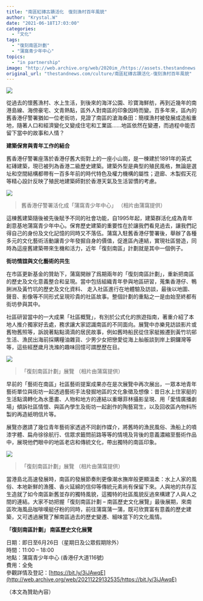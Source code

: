 ```yaml
---
title: "南區紅磚古蹟活化　復刻漁村百年風貌"
author: "Krystal.W"
date: "2021-06-18T17:03:00"
categories:
  - "文化"
tags:
  - "復刻南區計劃"
  - "蒲窩青少年中心"
topics:
  - "in partnership"
image: "http://web.archive.org/web/2020im_/https://assets.thestandnews.com/media/photos/20210618ai-09_l9pC9.png"
original_url: "thestandnews.com/culture/南區紅磚古蹟活化-復刻漁村百年風貌"
---
```

![](http://web.archive.org/web/2020im_/https://assets.thestandnews.com/media/photos/20210618ai-09_l9pC9.png)

從過去的懷舊漁村、水上生活，到後來的海洋公園、珍寶海鮮舫，再到近幾年的南港島線、海傍豪宅、文青熱點，區外人對南區的印象因時而變。百多年來，區內的舊香港仔警署猶如一位老街坊，見證了南區的滄海桑田：簡樸漁村被發展成造船重地，隨著人口和經濟變化又變成住宅和工業區……地區依然在變遷，而過程中能否留下當中的故事和人情？

**建築保育與青年工作的結合**

舊香港仔警署座落於香港仔舊大街對上的一座小山崗，是一棟建於1891年的英式紅磚建築，現已被列為香港二級歷史建築。建築外型是典型的殖民風格，無論是選址和空間結構都帶有一百多年前的時代特色及權力機構的屬性；遊廊、木製假天花等精心設計反映了殖民地建築師對於香港天氣及生活習慣的考慮。

![](http://web.archive.org/web/2020im_/https://assets.thestandnews.com/media/photos/warehouse0_9gbpY.jpeg)
> 舊香港仔警署活化成「蒲窩青少年中心」 （相片由蒲窩提供）

這棟舊建築隨後被先後賦予不同的社會功能，自1995年起，建築群活化成為青年創意基地蒲窩青少年中心。保育歷史建築的重要性在於讓我們看見過去，讓我們記得自己的身份及文化記憶的同時又不落伍。蒲窩入駐舊香港仔警署後，舉辦了各種多元的文化藝術活動讓青少年發掘自身的價值，促進區內連結，實現社區營造，同時為這座舊建築帶來生機和活力，近年「復刻南區」計劃就是其中一個例子。

**街坊情誼與文化藝術的共生**

在市區更新基金的贊助下，蒲窩開辦了爲期兩年的「復刻南區計劃」，重新把南區的歷史及文化意義整合和呈現。當中包括組織青年參與地區研習，蒐集香港仔、鴨脷洲及黃竹坑的歷史及文化資料、 走入社區進行在地體驗及訪談，最後以地圖、聲音、影像等不同形式呈現珍貴的社區故事。整個計劃的重點之一是由始至終都有街坊參與其中。

社區研習當中的一大成果「社區概覽」，有別於公式化的旅遊指南，著重介紹了本地人推介獨家好去處，務求讓大家認識南區的不同面向。展覽中亦樂見訪談影片或舊物舊照等，訴說著點點滴滴的居民故事，例如舊時船民從住家艇搬遷到黃竹坑邨生活、漁民出海前採購糧油雜貨、少男少女把戀愛從海上舢舨談到岸上銅鑼灣等等，這些經歷歲月洗滌的趣味回憶可謂歷歷在目。

![](http://web.archive.org/web/2020im_/https://assets.thestandnews.com/media/photos/warehouse01_0P8Lu.jpeg)
> 「復刻南區計劃」展覽 （相片由蒲窩提供）

早前的「藝術在南區」社區藝術提案成果亦在是次展覽中再次展出，一眾本地青年藝術單位與街坊一起透過藝術手法發掘地區的文化象徵及想像：昔日水上住家艇的生活點滴轉化為水墨畫、人物和地方的連結以重曝菲林攝影呈現、用「愛情廣播劇場」傾訴社區情懷、與區內學生及街坊一起創作的陶藝寫生，以及回收區內物料所製的再造紙明信片等。

展覽亦邀請了幾位青年藝術家透過不同創作媒介，將舊時的漁民風俗、漁船上的噴漆字體、扁舟徐徐航行、信眾求籤問前路等等的情境及背後的意義濃縮至藝術作品中，展現他們眼中的地區老店和傳統文化，帶出獨特的南區印象。

![](http://web.archive.org/web/2020im_/https://assets.thestandnews.com/media/photos/warehouse02_RGE6h.jpeg)
> 「復刻南區計劃」展覽 （相片由蒲窩提供）

當港島北高速發展時，南區的發展節奏則更像潮水撫岸般更顯溫柔：水上人家的風俗、本地新鮮的漁獲、香火延綿的信仰等傳統元素尚有保留下來。人與地的共存互生造就了如今南區新舊並存的獨特風貌，這獨特的社區風貌反過來構建了人與人之間的連結。大家不妨把握「復刻南區計劃 – 南區歷史文化展覽」最後展期，來南區吹海風品咖啡嘆艇仔粉的同時，前往蒲窩蒲一蒲，既可欣賞富有意義的歷史建築，又可透過展覽了解南區過去的歷史變遷、細味當下的文化風情。

**「復刻南區計劃」 南區歷史文化展覽**

日期：即日至6月26日（星期日及公眾假期除外）  
時間：11:00 – 18:00  
地點：蒲窩青少年中心 (香港仔大道116號)  
費用：全免  
參觀詳情及登記：[https://bit.ly/3iJAwqE](http://web.archive.org/web/20211229132535/https://bit.ly/3iJAwqE)

（本文為贊助內容）